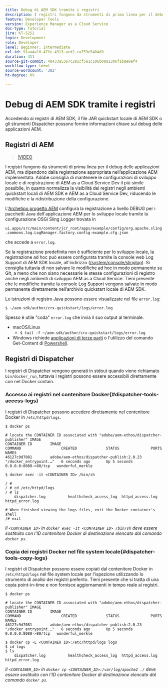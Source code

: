 ```yaml
---
title: Debug di AEM SDK tramite i registri
description: I registri fungono da strumenti di prima linea per il debug delle applicazioni AEM, ma dipendono dalla registrazione appropriata nell’applicazione AEM implementata.
feature: Developer Tools
version: Experience Manager as a Cloud Service
doc-type: Tutorial
jira: KT-5252
topic: Development
role: Developer
level: Beginner, Intermediate
exl-id: 91aa4a10-47fe-4313-acd2-ca753e5484d9
duration: 411
source-git-commit: 48433a5367c281cf5a1c106b08a1306f1b0e8ef4
workflow-type: tm+mt
source-wordcount: '382'
ht-degree: 0%

---
```


# Debug di AEM SDK tramite i registri

Accedendo ai registri di AEM SDK, il file JAR quickstart locale di AEM SDK o gli strumenti Dispatcher possono fornire informazioni chiave sul debug delle applicazioni AEM.

## Registri di AEM

>[!VIDEO](https://video.tv.adobe.com/v/34334?quality=12&learn=on)

I registri fungono da strumenti di prima linea per il debug delle applicazioni AEM, ma dipendono dalla registrazione appropriata nell’applicazione AEM implementata. Adobe consiglia di mantenere le configurazioni di sviluppo locale e di registrazione di AEM as a Cloud Service Dev il più simile possibile, in quanto normalizza la visibilità dei registri negli ambienti quickstart locali di AEM SDK e AEM as a Cloud Service Dev, riducendo le modifiche e la ridistribuzione della configurazione.

L&#39;[Archetipo progetto AEM](https://github.com/adobe/aem-project-archetype) configura la registrazione a livello DEBUG per i pacchetti Java dell&#39;applicazione AEM per lo sviluppo locale tramite la configurazione OSGi Sling Logger trovata in

`ui.apps/src/main/content/jcr_root/apps/example/config/org.apache.sling.commons.log.LogManager.factory.config-example.cfg.json`

che accede a `error.log`.

Se la registrazione predefinita non è sufficiente per lo sviluppo locale, la registrazione ad hoc può essere configurata tramite la console web Log Support di AEM SDK locale, all&#39;indirizzo ([/system/console/slinglog](http://localhost:4502/system/console/slinglog)). Si consiglia tuttavia di non salvare le modifiche ad hoc in modo permanente su Git, a meno che non siano necessarie le stesse configurazioni di registro anche negli ambienti di sviluppo AEM as a Cloud Service. Tieni presente che le modifiche tramite la console Log Support vengono salvate in modo permanente direttamente nell’archivio quickstart locale di AEM SDK.

Le istruzioni di registro Java possono essere visualizzate nel file `error.log`:

```
$ ~/aem-sdk/author/crx-quickstart/logs/error.log
```

Spesso è utile &quot;coda&quot; `error.log` che invia il suo output al terminale.

+ macOS/Linux
   + `$ tail -f ~/aem-sdk/author/crx-quickstart/logs/error.log`
+ Windows richiede [applicazioni di terze parti](https://stackoverflow.com/questions/187587/a-windows-equivalent-of-the-unix-tail-command) o l&#39;utilizzo del comando Get-Content di [Powershell](https://stackoverflow.com/a/46444596/133936).

## Registri di Dispatcher

I registri di Dispatcher vengono generati in stdout quando viene richiamato `bin/docker_run`, tuttavia i registri possono essere accessibili direttamente con nel Docker contain.

### Accesso ai registri nel contenitore Docker{#dispatcher-tools-access-logs}

I registri di Dispatcher possono accedere direttamente nel contenitore Docker in `/etc/httpd/logs`.

```shell
$ docker ps

# locate the CONTAINER ID associated with "adobe/aem-ethos/dispatcher-publisher" IMAGE
CONTAINER ID        IMAGE                                       COMMAND                  CREATED             STATUS              PORTS                  NAMES
46127c9d7081        adobe/aem-ethos/dispatcher-publish:2.0.23   "/docker_entrypoint.…"   6 seconds ago       Up 5 seconds        0.0.0.0:8080->80/tcp   wonderful_merkle

$ docker exec -it <CONTAINER ID> /bin/sh

/ # 
/ # cd /etc/httpd/logs
/ # ls
    dispatcher.log          healthcheck_access_log  httpd_access.log        httpd_error.log

# When finished viewing the logs files, exit the Docker container's shell
/# exit
```

_Il `<CONTAINER ID>` in `docker exec -it <CONTAINER ID> /bin/sh` deve essere sostituito con l&#39;ID contenitore Docker di destinazione elencato dal comando `docker ps`._


### Copia dei registri Docker nel file system locale{#dispatcher-tools-copy-logs}

I registri di Dispatcher possono essere copiati dal contenitore Docker in `/etc/httpd/logs` nel file system locale per l&#39;ispezione utilizzando lo strumento di analisi dei registri preferito. Tieni presente che si tratta di una copia point-in-time e non fornisce aggiornamenti in tempo reale ai registri.

```shell
$ docker ps

# locate the CONTAINER ID associated with "adobe/aem-ethos/dispatcher-publisher" IMAGE
CONTAINER ID        IMAGE                                       COMMAND                  CREATED             STATUS              PORTS                  NAMES
46127c9d7081        adobe/aem-ethos/dispatcher-publish:2.0.23   "/docker_entrypoint.…"   6 seconds ago       Up 5 seconds        0.0.0.0:8080->80/tcp   wonderful_merkle

$ docker cp -L <CONTAINER ID>:/etc/httpd/logs logs 
$ cd logs
$ ls
    dispatcher.log          healthcheck_access_log  httpd_access.log        httpd_error.log
```

_Il `<CONTAINER_ID>` in `docker cp <CONTAINER_ID>:/var/log/apache2 ./` deve essere sostituito con l&#39;ID contenitore Docker di destinazione elencato dal comando `docker ps`._
